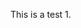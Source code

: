 This is a test 1.

<script>
var tiago="sefnsaf nn";  
var mytest={en : "this is english", pt : "isto é português"};
document.write(mytest[en]);
document.write(mytest[pt]);

document.write(tiago);

document.write(1+2);

</script>
